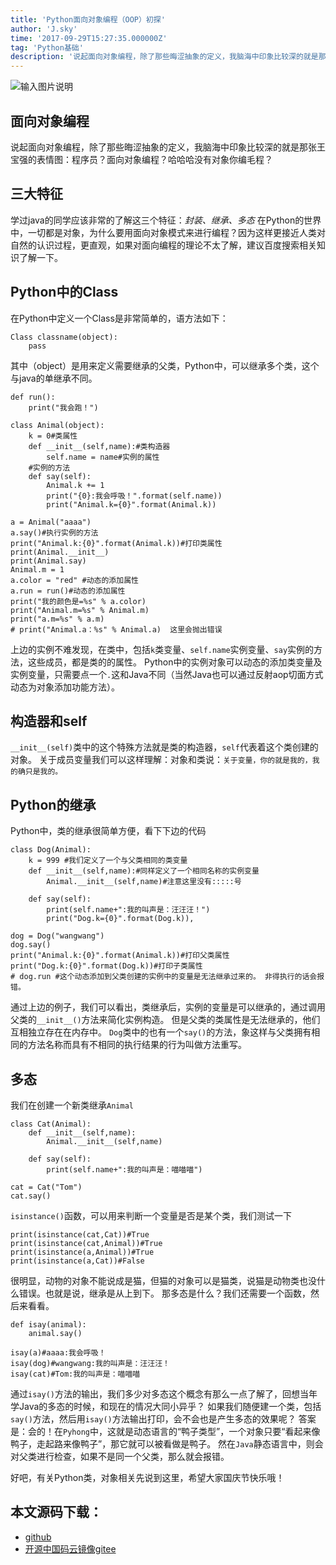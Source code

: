 ```yaml
---
title: 'Python面向对象编程（OOP）初探'
author: 'J.sky'
time: '2017-09-29T15:27:35.000000Z'
tag: 'Python基础'
description: '说起面向对象编程，除了那些晦涩抽象的定义，我脑海中印象比较深的就是那张王宝强的表情图：程序员？面向对象编程？哈哈哈没有对象你编毛程？'
---
```


![输入图片说明](https://suiyan.cc/assets/images/media/upload/2017/09/44344855_33.jpeg)

## 面向对象编程

说起面向对象编程，除了那些晦涩抽象的定义，我脑海中印象比较深的就是那张王宝强的表情图：程序员？面向对象编程？哈哈哈没有对象你编毛程？

## 三大特征

学过java的同学应该非常的了解这三个特征：*封装、继承、多态*
在Python的世界中，一切都是对象，为什么要用面向对象模式来进行编程？因为这样更接近人类对自然的认识过程，更直观，如果对面向编程的理论不太了解，建议百度搜索相关知识了解一下。

## Python中的Class

在Python中定义一个Class是非常简单的，语方法如下：

    Class classname(object):
        pass

其中（object）是用来定义需要继承的父类，Python中，可以继承多个类，这个与java的单继承不同。

    def run():
        print("我会跑！")
    
    class Animal(object):
        k = 0#类属性
        def __init__(self,name):#类构造器
            self.name = name#实例的属性
        #实例的方法
        def say(self):
            Animal.k += 1
            print("{0}:我会呼吸！".format(self.name))
            print("Animal.k={0}".format(Animal.k))
    
    a = Animal("aaaa")
    a.say()#执行实例的方法
    print("Animal.k:{0}".format(Animal.k))#打印类属性
    print(Animal.__init__)
    print(Animal.say)
    Animal.m = 1
    a.color = "red" #动态的添加属性
    a.run = run()#动态的添加属性
    print("我的颜色是=%s" % a.color)
    print("Animal.m=%s" % Animal.m)
    print("a.m=%s" % a.m)
    # print("Animal.a：%s" % Animal.a)  这里会抛出错误


上边的实例不难发现，在类中，包括`k`类变量、`self.name`实例变量、`say`实例的方法，这些成员，都是类的的属性。
Python中的实例对象可以动态的添加类变量及实例变量，只需要点一个`.`这和Java不同（当然Java也可以通过反射aop切面方式动态为对象添加功能方法）。

## 构造器和self

`__init__(self)`类中的这个特殊方法就是类的构造器，`self`代表着这个类创建的对象。
关于成员变量我们可以这样理解：对象和类说：`关于变量，你的就是我的，我的确只是我的。`


## Python的继承

Python中，类的继承很简单方便，看下下边的代码


    class Dog(Animal):
        k = 999 #我们定义了一个与父类相同的类变量
        def __init__(self,name):#同样定义了一个相同名称的实例变量
            Animal.__init__(self,name)#注意这里没有:::::号
    
        def say(self):
            print(self.name+":我的叫声是：汪汪汪！")
            print("Dog.k={0}".format(Dog.k)),
    
    dog = Dog("wangwang")
    dog.say()
    print("Animal.k:{0}".format(Animal.k))#打印父类属性
    print("Dog.k:{0}".format(Dog.k))#打印子类属性
    # dog.run #这个动态添加到父类创建的实例中的变量是无法继承过来的。 非得执行的话会报错。


通过上边的例子，我们可以看出，类继承后，实例的变量是可以继承的，通过调用父类的`__init__()`方法来简化实例构造。
但是父类的类属性是无法继承的，他们互相独立存在在内存中。
`Dog`类中的也有一个`say()`的方法，象这样与父类拥有相同的方法名称而具有不相同的执行结果的行为叫做方法重写。

## 多态

我们在创建一个新类继承`Animal`


    class Cat(Animal):
        def __init__(self,name):
            Animal.__init__(self,name)
        
        def say(self):
            print(self.name+":我的叫声是：喵喵喵")
    
    cat = Cat("Tom")
    cat.say()


`isinstance()`函数，可以用来判断一个变量是否是某个类，我们测试一下

    print(isinstance(cat,Cat))#True
    print(isinstance(cat,Animal))#True
    print(isinstance(a,Animal))#True
    print(isinstance(a,Cat))#False

很明显，动物的对象不能说成是猫，但猫的对象可以是猫类，说猫是动物类也没什么错误。也就是说，继承是从上到下。
那多态是什么？我们还需要一个函数，然后来看看。

    def isay(animal):
        animal.say()
    
    isay(a)#aaaa:我会呼吸！
    isay(dog)#wangwang:我的叫声是：汪汪汪！
    isay(cat)#Tom:我的叫声是：喵喵喵


通过`isay()`方法的输出，我们多少对多态这个概念有那么一点了解了，回想当年学Java的多态的时候，和现在的情况大同小异乎？
如果我们随便建一个类，包括`say()`方法，然后用`isay()`方法输出打印，会不会也是产生多态的效果呢？
答案是：会的！在`Pyhong`中，这就是动态语言的“鸭子类型”，一个对象只要“看起来像鸭子，走起路来像鸭子”，那它就可以被看做是鸭子。
然在`Java`静态语言中，则会对父类进行检查，如果不是同一个父类，那么就会报错。

好吧，有关Python类，对象相关先说到这里，希望大家国庆节快乐哦！

## 本文源码下载：

+ [github](https://github.com/bosichong/17python.com/blob/master/OOP/classtest.py)
+ [开源中国码云镜像gitee](https://gitee.com/J_Sky/17python.com/blob/master/OOP/classtest.py)